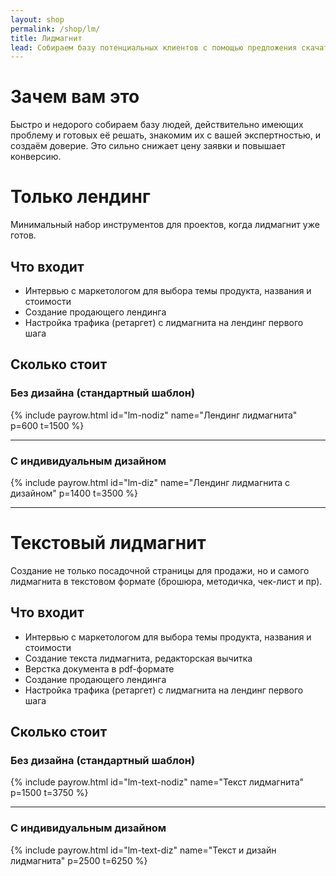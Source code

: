 ```yaml
---
layout: shop
permalink: /shop/lm/
title: Лидмагнит
lead: Собираем базу потенциальных клиентов с помощью предложения скачать бесплатный продукт, содержащий ценную информацию про проблему и основные методы её решения
---
```


# **Зачем вам это**

Быстро и недорого собираем базу людей, действительно имеющих проблему и готовых её решать, знакомим их с вашей экспертностью, и создаём доверие. Это сильно снижает цену заявки и повышает конверсию.

# Только лендинг

Минимальный набор инструментов для проектов, когда лидмагнит уже готов.

## Что входит

- Интервью с маркетологом для выбора темы продукта, названия и стоимости
- Создание продающего лендинга
- Настройка трафика (ретаргет) с лидмагнита на лендинг первого шага

## **Сколько стоит**

### Без дизайна (стандартный шаблон)

{% include payrow.html id="lm-nodiz" name="Лендинг лидмагнита" p=600 t=1500 %}

---

### С индивидуальным дизайном

{% include payrow.html id="lm-diz" name="Лендинг лидмагнита с дизайном" p=1400 t=3500 %}

---

# Текстовый лидмагнит

Создание не только посадочной страницы для продажи, но и самого лидмагнита в текстовом формате (брошюра, методичка, чек-лист и пр).

## Что входит

- Интервью с маркетологом для выбора темы продукта, названия и стоимости
- Создание текста лидмагнита, редакторская вычитка
- Верстка документа в pdf-формате
- Создание продающего лендинга
- Настройка трафика (ретаргет) с лидмагнита на лендинг первого шага

## **Сколько стоит**

### Без дизайна (стандартный шаблон)

{% include payrow.html id="lm-text-nodiz" name="Текст лидмагнита" p=1500 t=3750 %}

---

### С индивидуальным дизайном

{% include payrow.html id="lm-text-diz" name="Текст и дизайн лидмагнита" p=2500 t=6250 %}